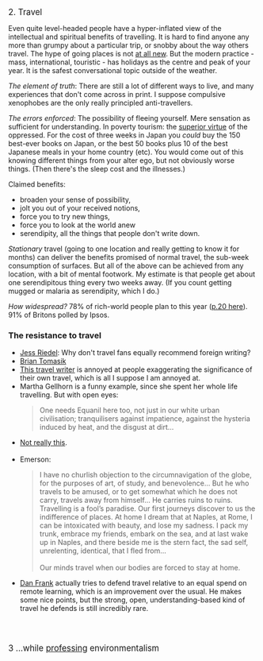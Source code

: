 <big>2. Travel</big><br>

Even quite level-headed people have a hyper-inflated view of the intellectual and spiritual benefits of travelling. It is hard to find anyone any more than grumpy about a particular trip, or snobby about the way others travel. The hype of going places is not <a href="{{gran}}">at all new</a>. But the modern practice - mass, international, touristic - has holidays as the centre and peak of your year. It is the safest conversational topic outside of the weather.<br>

<i>The element of truth</i>: There are still a lot of different ways to live, and many experiences that don't come across in print. I suppose compulsive xenophobes are the only really principled anti-travellers.
<br>

<i>The errors enforced</i>: The possibility of fleeing yourself. Mere sensation as sufficient for understanding. In poverty tourism: the <a href="{{virt}}">superior virtue</a> of the oppressed. For the cost of three weeks in Japan you _could_ buy the 150 best-ever books on Japan, or the best 50 books plus 10 of the best Japanese meals in your home country (etc). You would come out of this knowing different things from your alter ego, but not obviously worse things. (Then there's the sleep cost and the illnesses.)
<br>

Claimed benefits:
<ul>
	<li> broaden your sense of possibility, </li>
	<li>jolt you out of your received notions, </li>
	<li> force you to try new things, </li>
	<li> force you to look at the world anew</li>
	<li>serendipity, all the things that people don't write down.</li>
</ul>

_Stationary_ travel (going to one location and really getting to know it for months) can deliver the benefits promised of normal travel, the sub-week consumption of surfaces. But all of the above can be achieved from any location, with a bit of mental footwork. My estimate is that people get about one serendipitous thing every two weeks away. (If you count getting mugged or malaria as serendipity, which I do.)


<i>How widespread?</i> 78% of rich-world people plan to this year (<a href="{{rich}}">p.20 here</a>). 91% of Britons</a> polled by Ipsos.<br>


<div class="accordion">
	<h3>The resistance to travel</h3>
	<div>
<!--  -->
		<ul>
			<li><a href="{{ried}}">Jess Riedel</a>: Why don't travel fans equally recommend foreign writing?</li>
			<li><a href="{{brian}}">Brian Tomasik</a></li>
			<li><a href="{{trav}}">This travel writer</a> is annoyed at people exaggerating the significance of their own travel, which is all I suppose I am annoyed at.
			<li>
				Martha Gellhorn is a funny example, since she spent her whole life travelling. But with open eyes: 
				<blockquote>One needs Equanil here too, not just in our white urban civilisation; tranquilisers against impatience, against the hysteria induced by heat, and the disgust at dirt...</blockquote>
			</li>
			<li><a href="{{not}}">Not really this</a>.</li><br>
			<li>Emerson: 
				<blockquote> I have no churlish objection to the circumnavigation of the globe, for the purposes of art, of study, and benevolence... But he who travels to be amused, or to get somewhat which he does not carry, travels away from himself... He carries ruins to ruins. Travelling is a fool’s paradise. Our first journeys discover to us the indifference of places. At home I dream that at Naples, at Rome, I can be intoxicated with beauty, and lose my sadness. I pack my trunk, embrace my friends, embark on the sea, and at last wake up in Naples, and there beside me is the stern fact, the sad self, unrelenting, identical, that I fled from... <br /><br />Our minds travel when our bodies are forced to stay at home.</blockquote></li>
			</li>
			<li>
				<a href="https://danfrank.ca/a-response-to-julia-galef-and-herbert-simon-on-travel/">Dan Frank</a> actually tries to defend travel relative to an equal spend on remote learning, which is an improvement over the usual. He makes some nice points, but the strong, open, understanding-based kind of travel he defends is still incredibly rare.
			</li>
	</ul>
	</div>
</div>

<br><br>

<big>3	...while <a href="{{env}}">professing</a> environmentalism</big>

<br>
